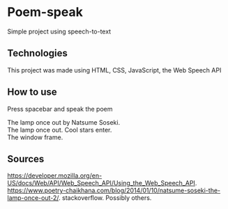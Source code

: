 # Poem-speak

Simple project using speech-to-text

## Technologies
This project was made using HTML, CSS, JavaScript, the Web Speech API

## How to use
Press spacebar and speak the poem

The lamp once out by Natsume Soseki.  
The lamp once out. 
Cool stars enter.   
The window frame. 

## Sources
https://developer.mozilla.org/en-US/docs/Web/API/Web_Speech_API/Using_the_Web_Speech_API.  
https://www.poetry-chaikhana.com/blog/2014/01/10/natsume-soseki-the-lamp-once-out-2/. 
stackoverflow. 
Possibly others.    
